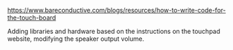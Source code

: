 https://www.bareconductive.com/blogs/resources/how-to-write-code-for-the-touch-board

Adding libraries and hardware based on the instructions on the touchpad website, modifying the speaker output volume.

